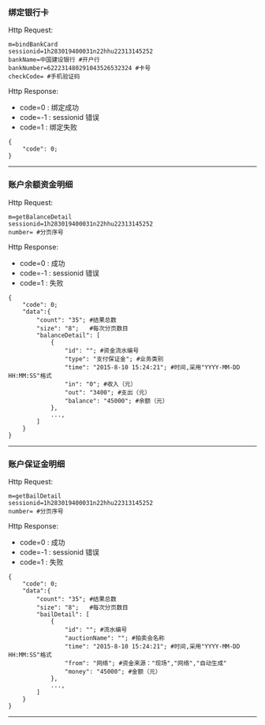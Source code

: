 ### <a name="1">绑定银行卡</a>
Http Request: 

```
m=bindBankCard
sessionid=1h283019400031n22hhu22313145252
bankName=中国建设银行 #开户行
bankNumber=622231480291043526532324 #卡号
checkCode= #手机验证码
```

Http Response:

- code=0 : 绑定成功
- code=-1 : sessionid 错误
- code=1 : 绑定失败

``` 
{ 
    "code": 0;   
} 
```
---

### <a name="2">账户余额资金明细</a>
Http Request: 

```
m=getBalanceDetail
sessionid=1h283019400031n22hhu22313145252
number= #分页序号
```

Http Response:

- code=0 : 成功
- code=-1 : sessionid 错误
- code=1 : 失败

``` 
{ 
    "code": 0; 
    "data":{
    	"count": "35"; #结果总数
    	"size": "8";   #每次分页数目
        "balanceDetail": [
            {
                "id": ""; #资金流水编号
                "type": "支付保证金"; #业务类别
                "time": "2015-8-10 15:24:21"; #时间,采用"YYYY-MM-DD HH:MM:SS"格式
                "in": "0"; #收入（元）
                "out": "3400"; #支出（元）
                "balance": "45000"; #余额（元）
            },
            ...,
        ]
    }
} 
```
---
### <a name="3">账户保证金明细</a>
Http Request: 

```
m=getBailDetail
sessionid=1h283019400031n22hhu22313145252
number= #分页序号
```

Http Response:

- code=0 : 成功
- code=-1 : sessionid 错误
- code=1 : 失败

``` 
{ 
    "code": 0; 
    "data":{
    	"count": "35"; #结果总数
    	"size": "8";   #每次分页数目
        "bailDetail": [
            {
                "id": ""; #流水编号
                "auctionName": ""; #拍卖会名称
                "time": "2015-8-10 15:24:21"; #时间,采用"YYYY-MM-DD HH:MM:SS"格式
                "from": "网络"; #资金来源："现场","网络","自动生成"
                "money": "45000"; #金额（元）
            },
            ...,
        ]
    }
} 
```
---

